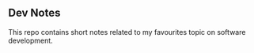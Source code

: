 ## Dev Notes

This repo contains short notes related to my favourites topic on software development.
